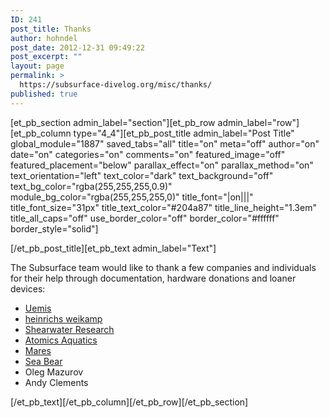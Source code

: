 ```yaml
---
ID: 241
post_title: Thanks
author: hohndel
post_date: 2012-12-31 09:49:22
post_excerpt: ""
layout: page
permalink: >
  https://subsurface-divelog.org/misc/thanks/
published: true
---
```

[et_pb_section admin_label="section"][et_pb_row admin_label="row"][et_pb_column type="4_4"][et_pb_post_title admin_label="Post Title" global_module="1887" saved_tabs="all" title="on" meta="off" author="on" date="on" categories="on" comments="on" featured_image="off" featured_placement="below" parallax_effect="on" parallax_method="on" text_orientation="left" text_color="dark" text_background="off" text_bg_color="rgba(255,255,255,0.9)" module_bg_color="rgba(255,255,255,0)" title_font="|on|||" title_font_size="31px" title_text_color="#204a87" title_line_height="1.3em" title_all_caps="off" use_border_color="off" border_color="#ffffff" border_style="solid"]



[/et_pb_post_title][et_pb_text admin_label="Text"]

The Subsurface team would like to thank a few companies and individuals for their help through documentation, hardware donations and loaner devices:
<ul>
	<li><a href="http://www.uemis.com/">Uemis</a></li>
	<li><a href="http://www.heinrichsweikamp.com/">heinrichs weikamp</a></li>
	<li><a href="http://www.shearwaterresearch.com/">Shearwater Research</a></li>
	<li><a href="http://www.atomicaquatics.com/computer.html">Atomics Aquatics</a></li>
	<li><a href="http://www.mares.com/products/computers/wrist-dive-computer/?region=eu">Mares</a></li>
        <li><a href="http://www.seabear-diving.com/touch-dive-computer">Sea Bear</a></li>
	<li>Oleg Mazurov</li>
	<li>Andy Clements</li>
</ul>

[/et_pb_text][/et_pb_column][/et_pb_row][/et_pb_section]